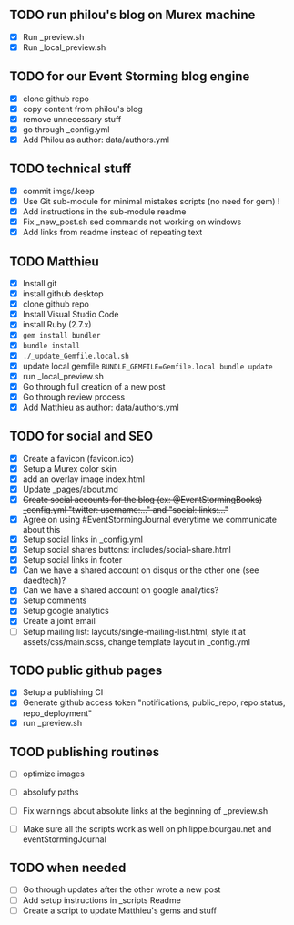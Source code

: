 ## TODO run philou's blog on Murex machine
- [X] Run _preview.sh
- [X] Run _local_preview.sh

## TODO for our Event Storming blog engine
- [X] clone github repo
- [X] copy content from philou's blog
- [X] remove unnecessary stuff
- [X] go through _config.yml
- [X] Add Philou as author: data/authors.yml

## TODO technical stuff
- [X] commit imgs/.keep
- [X] Use Git sub-module for minimal mistakes scripts (no need for gem) !
- [X] Add instructions in the sub-module readme
- [X] Fix _new_post.sh sed commands not working on windows
- [X] Add links from readme instead of repeating text

## TODO Matthieu
- [X] Install git
- [X] install github desktop
- [X] clone github repo
- [X] Install Visual Studio Code
- [X] install Ruby (2.7.x)
- [X] `gem install bundler`
- [X] `bundle install`
- [X] `./_update_Gemfile.local.sh`
- [X] update local gemfile `BUNDLE_GEMFILE=Gemfile.local bundle update`
- [X] run _local_preview.sh
- [X] Go through full creation of a new post
- [X] Go through review process
- [X] Add Matthieu as author: data/authors.yml

## TODO for social and SEO
- [X] Create a favicon (favicon.ico)
- [X] Setup a Murex color skin
- [X] add an overlay image index.html
- [X] Update _pages/about.md
- [X] ~~Create social accounts for the blog (ex: @EventStormingBooks) _config.yml "twitter: username:..." and "social: links:..."~~
- [X] Agree on using #EventStormingJournal everytime we communicate about this
- [X] Setup social links in _config.yml
- [X] Setup social shares buttons: includes/social-share.html 
- [X] Setup social links in footer
- [X] Can we have a shared account on disqus or the other one (see daedtech)?
- [X] Can we have a shared account on google analytics?
- [X] Setup comments
- [X] Setup google analytics
- [X] Create a joint email
- [ ] Setup mailing list: layouts/single-mailing-list.html, style it at assets/css/main.scss, change template layout in _config.yml

## TODO public github pages
- [X] Setup a publishing CI
- [X] Generate github access token "notifications, public_repo, repo:status, repo_deployment"
- [X] run _preview.sh

## TOOD publishing routines
- [ ] optimize images
- [ ] absolufy paths
- [ ] Fix warnings about absolute links at the  beginning of _preview.sh
- [ ] Make sure all the scripts work as well on philippe.bourgau.net and eventStormingJournal


## TODO when needed
- [ ] Go through updates after the other wrote a new post
- [ ] Add setup instructions in _scripts Readme
- [ ] Create a script to update Matthieu's gems and stuff
